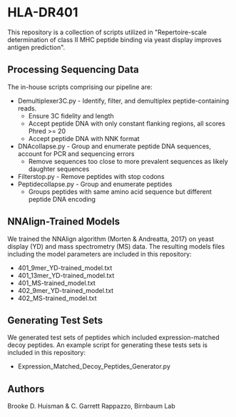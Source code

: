 # HLA-DR401
This repository is a collection of scripts utilized in "Repertoire-scale determination of class II MHC peptide binding via yeast display improves antigen prediction".

## Processing Sequencing Data
The in-house scripts comprising our pipeline are:
- Demultiplexer3C.py - Identify, filter, and demultiplex peptide-containing reads. 
	- Ensure 3C fidelity and length
	- Accept peptide DNA with only constant flanking regions, all scores Phred >= 20
	- Accept peptide DNA with NNK format
- DNAcollapse.py - Group and enumerate peptide DNA sequences, account for PCR and sequencing errors
	- Remove sequences too close to more prevalent sequences as likely daughter sequences
- Filterstop.py - Remove peptides with stop codons
- Peptidecollapse.py - Group and enumerate peptides
	- Groups peptides with same amino acid sequence but different peptide DNA encoding

## NNAlign-Trained Models
We trained the NNAlign algorithm (Morten & Andreatta, 2017) on yeast display (YD) and mass spectrometry (MS) data. The resulting models files including the model parameters are included in this repository:
- 401_9mer_YD-trained_model.txt
- 401_13mer_YD-trained_model.txt
- 401_MS-trained_model.txt
- 402_9mer_YD-trained_model.txt
- 402_MS-trained_model.txt

## Generating Test Sets
We generated test sets of peptides which included expression-matched decoy peptides. An example script for generating these tests sets is included in this repository:
- Expression_Matched_Decoy_Peptides_Generator.py

## Authors
Brooke D. Huisman & C. Garrett Rappazzo, Birnbaum Lab
